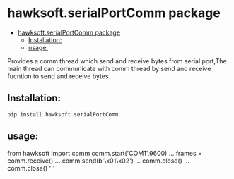 # hawksoft.serialPortComm package

- [hawksoft.serialPortComm package](#hawksoftserialportcomm-package)
  - [Installation:](#installation)
  - [usage:](#usage)

Provides a comm thread which send and receive bytes from serial port,The main thread can communicate with comm thread by  send and receive fucntion to send and receive bytes.


## Installation:

```
pip install hawksoft.serialPortComm
```

## usage:

from hawksoft import comm
comm.start('COM1',9600)
...
frames = comm.receive()
...
comm.send(b'\x01\x02')
...
comm.close()
...
comm.close()
'''
